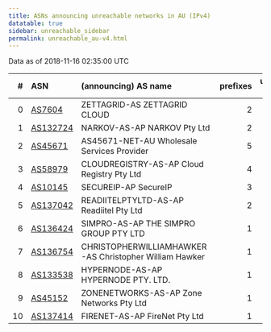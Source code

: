 ```yaml
---
title: ASNs announcing unreachable networks in AU (IPv4)
datatable: true
sidebar: unreachable_sidebar
permalink: unreachable_au-v4.html
---
```


Data as of 2018-11-16 02:35:00 UTC


<div class="datatable-begin"></div>

|   # | ASN                                      | (announcing) AS name                                   |   prefixes |   unreachable /24s |
|----:|:-----------------------------------------|:-------------------------------------------------------|-----------:|-------------------:|
|   0 | [AS7604](unreachable_AS7604-v4.html)     | ZETTAGRID-AS ZETTAGRID CLOUD                           |          2 |                 32 |
|   1 | [AS132724](unreachable_AS132724-v4.html) | NARKOV-AS-AP NARKOV Pty Ltd                            |          2 |                  8 |
|   2 | [AS45671](unreachable_AS45671-v4.html)   | AS45671-NET-AU Wholesale Services Provider             |          5 |                  7 |
|   3 | [AS58979](unreachable_AS58979-v4.html)   | CLOUDREGISTRY-AS-AP Cloud Registry Pty Ltd             |          4 |                  4 |
|   4 | [AS10145](unreachable_AS10145-v4.html)   | SECUREIP-AP SecureIP                                   |          3 |                  3 |
|   5 | [AS137042](unreachable_AS137042-v4.html) | READIITELPTYLTD-AS-AP Readiitel Pty Ltd                |          2 |                  2 |
|   6 | [AS136424](unreachable_AS136424-v4.html) | SIMPRO-AS-AP THE SIMPRO GROUP PTY LTD                  |          1 |                  1 |
|   7 | [AS136754](unreachable_AS136754-v4.html) | CHRISTOPHERWILLIAMHAWKER-AS Christopher William Hawker |          1 |                  1 |
|   8 | [AS133538](unreachable_AS133538-v4.html) | HYPERNODE-AS-AP HYPERNODE PTY. LTD.                    |          1 |                  1 |
|   9 | [AS45152](unreachable_AS45152-v4.html)   | ZONENETWORKS-AS-AP Zone Networks Pty Ltd               |          1 |                  1 |
|  10 | [AS137414](unreachable_AS137414-v4.html) | FIRENET-AS-AP FireNet Pty Ltd                          |          1 |                  1 |

<div class="datatable-end"></div>